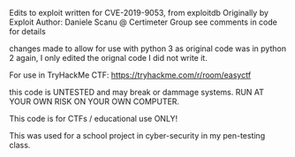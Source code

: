 Edits to exploit written for CVE-2019-9053, from exploitdb
Originally by Exploit Author: Daniele Scanu @ Certimeter Group
see comments in code for details

changes made to allow for use with python 3 as original code was in python 2
again, I only edited the orignal code I did not write it. 

For use in TryHackMe CTF: https://tryhackme.com/r/room/easyctf

this code is UNTESTED and may break or dammage systems.
RUN AT YOUR OWN RISK ON YOUR OWN COMPUTER. 

This code is for CTFs / educational use ONLY!

This was used for a school project in cyber-security in my pen-testing class.
